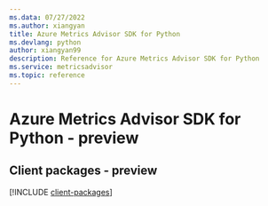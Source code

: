 ```yaml
---
ms.data: 07/27/2022
ms.author: xiangyan
title: Azure Metrics Advisor SDK for Python
ms.devlang: python
author: xiangyan99
description: Reference for Azure Metrics Advisor SDK for Python
ms.service: metricsadvisor
ms.topic: reference
---
```

# Azure Metrics Advisor SDK for Python - preview

## Client packages - preview
[!INCLUDE [client-packages](metrics-advisor-client-index.md)]
